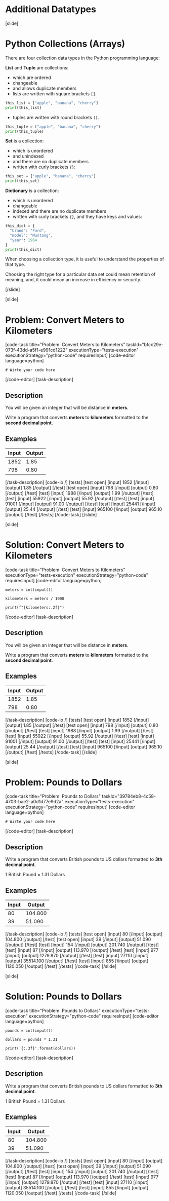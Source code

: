 # Additional Datatypes


[slide]
# Python Collections (Arrays)

There are four collection data types in the Python programming language:

**List** and **Tuple** are collections:
- which are ordered 
- changeable 
- and allows duplicate members
- lists are written with square brackets `[]`.

```python live
this_list = ["apple", "banana", "cherry"]
print(this_list)
```

- tuples are written with round brackets `()`.

```python live
this_tuple = ("apple", "banana", "cherry")
print(this_tuple)
```

**Set** is a collection:
- which is unordered
- and unindexed
- and there are no duplicate members
- written with curly brackets `{}`:

```python live
this_set = {"apple", "banana", "cherry"}
print(this_set)
```

**Dictionary** is a collection:
- which is unordered
- changeable 
- indexed and there are no duplicate members
- written with curly brackets `{}`, and they have keys and values:

```python live
this_dict = {
  "brand": "Ford",
  "model": "Mustang",
  "year": 1964
}
print(this_dict)
```

When choosing a collection type, it is useful to understand the properties of that type.

Choosing the right type for a particular data set could mean retention of meaning, and, it could mean an increase in efficiency or security.

[/slide]

[slide]
# Problem: Convert Meters to Kilometers
[code-task title="Problem: Convert Meters to Kilometers" taskId="bfcc29e-073f-43dd-a5f1-e991cd1222" executionType="tests-execution" executionStrategy="python-code" requiresInput]
[code-editor language=python]
```
# Wirte your code here
```
[/code-editor]
[task-description]
## Description
You will be given an integer that will be distance in **meters**.

Write a program that converts **meters** to **kilometers** formatted to the **second decimal point**.

## Examples
| **Input** | **Output** |
| --- | --- |
| 1852 |1.85 |
| 798 |0.80|

[/task-description]
[code-io /]
[tests]
[test open]
[input]
1852
[/input]
[output]
1.85
[/output]
[/test]
[test open]
[input]
798
[/input]
[output]
0.80
[/output]
[/test]
[test]
[input]
1988
[/input]
[output]
1.99
[/output]
[/test]
[test]
[input]
55922
[/input]
[output]
55.92
[/output]
[/test]
[test]
[input]
91001
[/input]
[output]
91.00
[/output]
[/test]
[test]
[input]
25441
[/input]
[output]
25.44
[/output]
[/test]
[test]
[input]
965100
[/input]
[output]
965.10
[/output]
[/test]
[/tests]
[/code-task]
[/slide]

[slide]
# Solution: Convert Meters to Kilometers
[code-task title="Problem: Convert Meters to Kilometers" executionType="tests-execution" executionStrategy="python-code" requiresInput]
[code-editor language=python]
```
meters = int(input())

kilometers = meters / 1000

print(f"{kilometers:.2f}")
```
[/code-editor]
[task-description]
## Description
You will be given an integer that will be distance in **meters**.

Write a program that converts **meters** to **kilometers** formatted to the **second decimal point**.

## Examples
| **Input** | **Output** |
| --- | --- |
| 1852 |1.85 |
| 798 |0.80|

[/task-description]
[code-io /]
[tests]
[test open]
[input]
1852
[/input]
[output]
1.85
[/output]
[/test]
[test open]
[input]
798
[/input]
[output]
0.80
[/output]
[/test]
[test]
[input]
1988
[/input]
[output]
1.99
[/output]
[/test]
[test]
[input]
55922
[/input]
[output]
55.92
[/output]
[/test]
[test]
[input]
91001
[/input]
[output]
91.00
[/output]
[/test]
[test]
[input]
25441
[/input]
[output]
25.44
[/output]
[/test]
[test]
[input]
965100
[/input]
[output]
965.10
[/output]
[/test]
[/tests]
[/code-task]
[/slide]

[slide]
# Problem: Pounds to Dollars
[code-task title="Problem: Pounds to Dollars" taskId="39784eb8-4c58-4703-bae2-a0d1d77e9d2a" executionType="tests-execution" executionStrategy="python-code" requiresInput]
[code-editor language=python]
```
# Wirte your code here
```
[/code-editor]
[task-description]
## Description
Write a program that converts British pounds to US dollars formatted to **3th decimal point**.

1 British Pound = 1.31 Dollars

## Examples
| **Input** | **Output** |
| --- | --- |
| 80 | 104.800 |
| 39 | 51.090 |


[/task-description]
[code-io /]
[tests]
[test open]
[input]
80
[/input]
[output]
104.800
[/output]
[/test]
[test open]
[input]
39
[/input]
[output]
51.090
[/output]
[/test]
[test]
[input]
154
[/input]
[output]
201.740
[/output]
[/test]
[test]
[input]
87
[/input]
[output]
113.970
[/output]
[/test]
[test]
[input]
977
[/input]
[output]
1279.870
[/output]
[/test]
[test]
[input]
27110
[/input]
[output]
35514.100
[/output]
[/test]
[test]
[input]
855
[/input]
[output]
1120.050
[/output]
[/test]
[/tests]
[/code-task]
[/slide]

[slide]
# Solution: Pounds to Dollars
[code-task title="Problem: Pounds to Dollars" executionType="tests-execution" executionStrategy="python-code" requiresInput]
[code-editor language=python]
```
pounds = int(input())

dollars = pounds * 1.31

print('{:.3f}'.format(dollars))
```
[/code-editor]
[task-description]
## Description
Write a program that converts British pounds to US dollars formatted to **3th decimal point**.

1 British Pound = 1.31 Dollars

## Examples
| **Input** | **Output** |
| --- | --- |
| 80 | 104.800 |
| 39 | 51.090 |


[/task-description]
[code-io /]
[tests]
[test open]
[input]
80
[/input]
[output]
104.800
[/output]
[/test]
[test open]
[input]
39
[/input]
[output]
51.090
[/output]
[/test]
[test]
[input]
154
[/input]
[output]
201.740
[/output]
[/test]
[test]
[input]
87
[/input]
[output]
113.970
[/output]
[/test]
[test]
[input]
977
[/input]
[output]
1279.870
[/output]
[/test]
[test]
[input]
27110
[/input]
[output]
35514.100
[/output]
[/test]
[test]
[input]
855
[/input]
[output]
1120.050
[/output]
[/test]
[/tests]
[/code-task]
[/slide]